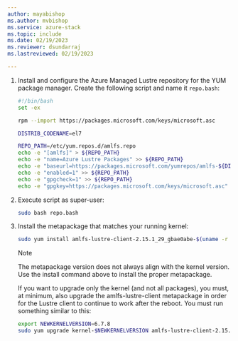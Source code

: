 ```yaml
---
author: mayabishop
ms.author: mvbishop
ms.service: azure-stack
ms.topic: include
ms.date: 02/19/2023
ms.reviewer: dsundarraj
ms.lastreviewed: 02/19/2023

---
```


1. Install and configure the Azure Managed Lustre repository for the YUM package manager. Create the following script and name it `repo.bash`:

   ```bash
   #!/bin/bash
   set -ex
   
   rpm --import https://packages.microsoft.com/keys/microsoft.asc
   
   DISTRIB_CODENAME=el7
   
   REPO_PATH=/etc/yum.repos.d/amlfs.repo
   echo -e "[amlfs]" > ${REPO_PATH}
   echo -e "name=Azure Lustre Packages" >> ${REPO_PATH}
   echo -e "baseurl=https://packages.microsoft.com/yumrepos/amlfs-${DISTRIB_CODENAME}" >> ${REPO_PATH}
   echo -e "enabled=1" >> ${REPO_PATH}
   echo -e "gpgcheck=1" >> ${REPO_PATH}
   echo -e "gpgkey=https://packages.microsoft.com/keys/microsoft.asc" >> ${REPO_PATH}
   ```

1. Execute script as super-user:

   ```bash
   sudo bash repo.bash
   ```

1. Install the metapackage that matches your running kernel:

   ```bash
   sudo yum install amlfs-lustre-client-2.15.1_29_gbae0abe-$(uname -r | sed -e "s/\.$(uname -p)$//" | sed -re 's/[-_]/\./g')-1
   ```

   > [!NOTE]
   > The metapackage version does not always align with the kernel version. Use the install command above to install the proper metapackage.

   If you want to upgrade only the kernel (and not all packages), you must, at minimum, also upgrade the amlfs-lustre-client metapackage in order for the Lustre client to continue to work after the reboot. You must run something similar to this:

   ```bash
   export NEWKERNELVERSION=6.7.8
   sudo yum upgrade kernel-$NEWKERNELVERSION amlfs-lustre-client-2.15.1_29_gbae0abe-$(echo $NEWKERNELVERSION | sed -e "s/\.$(uname -p)$//" | sed -re 's/[-_]/\./g')-1
   ```
